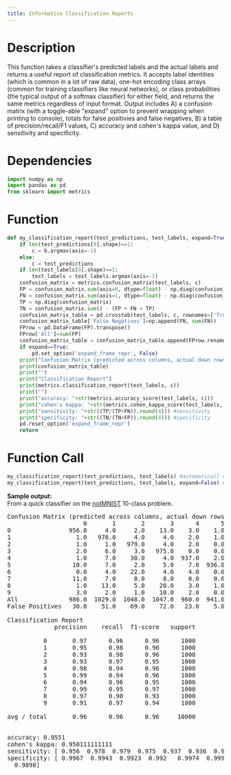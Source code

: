 ```yaml
---
title: Informative Classification Reports
---
```

# Description
This function takes a classifier's predicted labels and the actual labels and returns a useful report of classification metrics. It accepts label identities (which is common in a lot of raw data), one-hot encoding class arrays (common for training classifiers like neural networks), or class probabilities (the typical output of a softmax classifier) for either field, and returns the same metrics regardless of input format. Output includes A) a confusion matrix (with a toggle-able "expand" option to prevent wrapping when printing to console), totals for false positivies and false negatives, B) a table of precision/recall/F1 values, C) accuracy and cohen's kappa value, and D) sensitivity and specificity. 

# Dependencies  
```python
import numpy as np
import pandas as pd
from sklearn import metrics
```

# Function  
```python
def my_classification_report(test_predictions, test_labels, expand=True):
    if len(test_predictions[0].shape)==1:
        c = b.argmax(axis=-1)
    else:
        c = test_predictions
    if len(test_labels[0].shape)==1:
        test_labels = test_labels.argmax(axis=-1)
    confusion_matrix = metrics.confusion_matrix(test_labels, c)
    FP = confusion_matrix.sum(axis=0, dtype=float) - np.diag(confusion_matrix)  
    FN = confusion_matrix.sum(axis=1, dtype=float) - np.diag(confusion_matrix)
    TP = np.diag(confusion_matrix)
    TN = confusion_matrix.sum() - (FP + FN + TP)
    confusion_matrix_table = pd.crosstab(test_labels, c, rownames=['True'], colnames=['Predicted'], margins=True)
    confusion_matrix_table['False Negatives']=np.append(FN, sum(FN))
    FProw = pd.DataFrame(FP).transpose()
    FProw['All']=sum(FP)
    confusion_matrix_table = confusion_matrix_table.append(FProw.rename({0: "False Positives"}))
    if expand==True:
        pd.set_option('expand_frame_repr', False)
    print("Confusion Matrix (predicted across columns, actual down rows)")
    print(confusion_matrix_table)
    print("")
    print("Classification Report")
    print(metrics.classification_report(test_labels, c))
    print("")
    print("accuracy: "+str(metrics.accuracy_score(test_labels, c)))
    print("cohen's kappa: "+str(metrics.cohen_kappa_score(test_labels, c)))
    print("sensitivity: "+str((TP/(TP+FN)).round(4))) #sensitivity
    print("specificity: "+str((TN/(TN+FP)).round(4))) #specificity
    pd.reset_option('expand_frame_repr')
    return
```

# Function Call  
```python
my_classification_report(test_predictions, test_labels) #automaticall expands tables to prevent wrapping
my_classification_report(test_predictions, test_labels, expand=False) #wraps tables if they are too long
```

__Sample output:__  
From a quick classifier on the <a href='https://ndelaneybusch.github.io/Cogneuro_helpers/2017-09-26-notmnist-inception/'>notMNIST</a> 10-class problem.
<pre>
Confusion Matrix (predicted across columns, actual down rows)
                     0       1       2       3      4      5       6      7      8       9      All  False Negatives
0                956.0     4.0     2.0    13.0    3.0    1.0     5.0    9.0    5.0     2.0   1000.0             44.0
1                  1.0   978.0     4.0     4.0    2.0    1.0     7.0    0.0    0.0     3.0   1000.0             22.0
2                  1.0     1.0   979.0     4.0    2.0    0.0    12.0    0.0    0.0     1.0   1000.0             21.0
3                  2.0     6.0     3.0   975.0    0.0    0.0     3.0    0.0    2.0     9.0   1000.0             25.0
4                  1.0     7.0    30.0     4.0  937.0    2.0     9.0    0.0    6.0     4.0   1000.0             63.0
5                 10.0     7.0     2.0     5.0    7.0  936.0     8.0    4.0    6.0    15.0   1000.0             64.0
6                  0.0     4.0    22.0     4.0    4.0    0.0   963.0    0.0    1.0     2.0   1000.0             37.0
7                 11.0     7.0     0.0     8.0    0.0    0.0     6.0  953.0    5.0    10.0   1000.0             47.0
8                  1.0    13.0     5.0    20.0    3.0    1.0     6.0    1.0  904.0    46.0   1000.0             96.0
9                  3.0     2.0     1.0    10.0    2.0    0.0     5.0    0.0    7.0   970.0   1000.0             30.0
All              986.0  1029.0  1048.0  1047.0  960.0  941.0  1024.0  967.0  936.0  1062.0  10000.0            449.0
False Positives   30.0    51.0    69.0    72.0   23.0    5.0    61.0   14.0   32.0    92.0    449.0              NaN

Classification Report
             precision    recall  f1-score   support

          0       0.97      0.96      0.96      1000
          1       0.95      0.98      0.96      1000
          2       0.93      0.98      0.96      1000
          3       0.93      0.97      0.95      1000
          4       0.98      0.94      0.96      1000
          5       0.99      0.94      0.96      1000
          6       0.94      0.96      0.95      1000
          7       0.99      0.95      0.97      1000
          8       0.97      0.90      0.93      1000
          9       0.91      0.97      0.94      1000

avg / total       0.96      0.96      0.96     10000


accuracy: 0.9551
cohen's kappa: 0.950111111111
sensitivity: [ 0.956  0.978  0.979  0.975  0.937  0.936  0.963  0.953  0.904  0.97 ]
specificity: [ 0.9967  0.9943  0.9923  0.992   0.9974  0.9994  0.9932  0.9984  0.9964
  0.9898]
  </pre>
